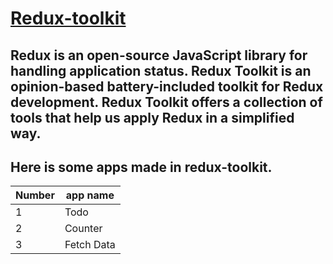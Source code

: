 
# [Redux-toolkit](https://redux-toolkit.js.org/)

## Redux is an open-source JavaScript library for handling application status. Redux Toolkit is an opinion-based battery-included toolkit for Redux development. Redux Toolkit offers a collection of tools that help us apply Redux in a simplified way.

## Here is some apps made in redux-toolkit.

| Number| app name |
| ----- | ------- |
| 1 | Todo |
| 2 | Counter |
| 3 | Fetch Data |
